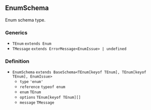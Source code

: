 EnumSchema
----------

Enum schema type.

### Generics

*   `TEnum` `extends Enum`
*   `TMessage` `extends ErrorMessage<EnumIssue> | undefined`

### Definition

*   `EnumSchema` `extends BaseSchema<TEnum[keyof TEnum], TEnum[keyof TEnum], EnumIssue>`
    *   `type` `'enum'`
    *   `reference` `typeof enum`
    *   `enum` `TEnum`
    *   `options` `TEnum[keyof TEnum][]`
    *   `message` `TMessage`